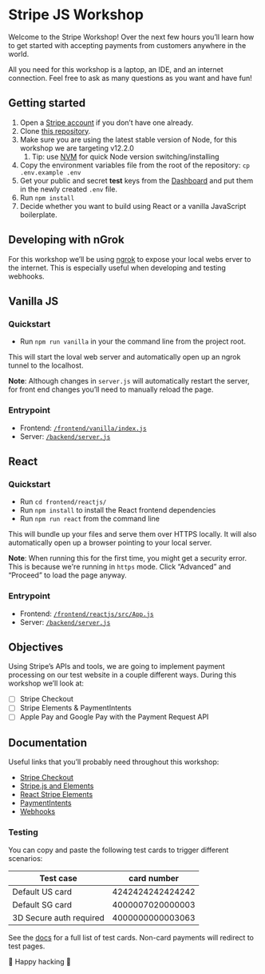 # Stripe JS Workshop

Welcome to the Stripe Workshop! Over the next few hours you’ll learn how to get started with accepting payments from customers anywhere in the world.

All you need for this workshop is a laptop, an IDE, and an internet connection. Feel free to ask as many questions as you want and have fun!

## Getting started

1. Open a [Stripe account](https://dashboard.stripe.com/register) if you don’t have one already.
2. Clone [this repository](https://github.com/thorsten-stripe/js-workshop).
3. Make sure you are using the latest stable version of Node, for this workshop we are targeting v12.2.0
   1. Tip: use [NVM](https://github.com/nvm-sh/nvm) for quick Node version switching/installing
4. Copy the environment variables file from the root of the repository: `cp .env.example .env`
5. Get your public and secret **test** keys from the [Dashboard](https://dashboard.stripe.com/account/apikeys) and put them in the newly created `.env` file.
6. Run `npm install`
7. Decide whether you want to build using React or a vanilla JavaScript boilerplate.

## Developing with nGrok

For this workshop we’ll be using [ngrok](https://ngrok.com/) to expose your local webs erver to the internet. This is especially useful when developing and testing webhooks.

## Vanilla JS

### Quickstart

- Run `npm run vanilla` in your the command line from the project root.

This will start the loval web server and automatically open up an ngrok tunnel to the localhost.

**Note**: Although changes in `server.js` will automatically restart the server, for front end changes you’ll need to manually reload the page.

### Entrypoint

- Frontend: [`/frontend/vanilla/index.js`](https://github.com/thorsten-stripe/js-workshop/blob/master/frontend/vanilla/index.js)
- Server: [`/backend/server.js`](https://github.com/thorsten-stripe/js-workshop/blob/master/backend/server.js)

## React

### Quickstart

- Run `cd frontend/reactjs/`
- Run `npm install` to install the React frontend dependencies
- Run `npm run react` from the command line

This will bundle up your files and serve them over HTTPS locally. It will also automatically open up a browser pointing to your local server.

**Note**: When running this for the first time, you might get a security error. This is because we're running in `https` mode. Click “Advanced” and “Proceed” to load the page anyway.

### Entrypoint

- Frontend: [`/frontend/reactjs/src/App.js`](https://github.com/thorsten-stripe/js-workshop/blob/master/frontend/reactjs/src/App.js)
- Server: [`/backend/server.js`](https://github.com/thorsten-stripe/js-workshop/blob/master/backend/server.js)

## Objectives

Using Stripe’s APIs and tools, we are going to implement payment processing on our test website in a couple different ways. During this workshop we’ll look at:

- [ ] Stripe Checkout
- [ ] Stripe Elements & PaymentIntents
- [ ] Apple Pay and Google Pay with the Payment Request API

## Documentation

Useful links that you’ll probably need throughout this workshop:

- [Stripe Checkout](https://stripe.com/docs/payments/checkout)
- [Stripe.js and Elements](https://stripe.com/docs/stripe-js)
- [React Stripe Elements](https://github.com/stripe/react-stripe-elements)
- [PaymentIntents](https://stripe.com/docs/payments/payment-intents)
- [Webhooks](https://stripe.com/docs/webhooks)

### Testing

You can copy and paste the following test cards to trigger different scenarios:

| Test case               | card number      |
| ----------------------- | ---------------- |
| Default US card         | 4242424242424242 |
| Default SG card         | 4000007020000003 |
| 3D Secure auth required | 4000000000003063 |

See the [docs](https://stripe.com/docs/testing#cards) for a full list of test cards. Non-card payments will redirect to test pages.

🚀 Happy hacking 🎉
